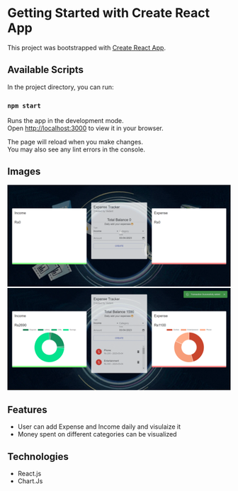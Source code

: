 # Getting Started with Create React App

This project was bootstrapped with [Create React App](https://github.com/facebook/create-react-app).

## Available Scripts

In the project directory, you can run:

### `npm start`

Runs the app in the development mode.\
Open [http://localhost:3000](http://localhost:3000) to view it in your browser.

The page will reload when you make changes.\
You may also see any lint errors in the console.



## Images

![Screensho2](https://github.com/vedant-kulk/Expense_tracker/blob/master/public/images/ss1.png)
![Screensho2](https://github.com/vedant-kulk/Expense_tracker/blob/master/public/images/ss2.png)



## Features

 - User can add Expense and Income daily and visulaize it
 - Money spent on different categories can be visualized 

## Technologies

- React.js
- Chart.Js
